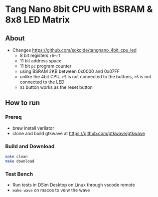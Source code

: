 # Tang Nano 8bit CPU with BSRAM & 8x8 LED Matrix

## About

* Changes <https://github.com/sokoide/tangnano_4bit_cpu_led>
  * 8 bit registers `r0`-`r7`
  * 11 bit address space
  * 11 bit `pc` program counter
  * using BSRAM 2KB between 0x0000 and 0x07FF
  * unlike the 4bit CPU, `r5` is not connected to the buttons, `r6` is not connected to the LED
  * `S1` button works as the reset button

## How to run

### Prereq

* brew install verilator
* clone and build gtkwave at <https://github.com/gtkwave/gtkwave>

### Build and Download

```bash
make clean
make download
```

### Test Bench

* Run tests in DSim Desktop on Linux through vscode remote
* `make wave` on macos to veiw the wave
